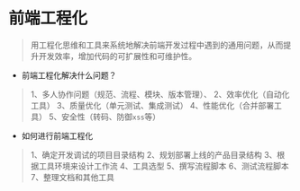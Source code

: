 ﻿# 前端工程化 #

> 用工程化思维和工具来系统地解决前端开发过程中遇到的通用问题，从而提升开发效率，增加代码的可扩展性和可维护性。

- 前端工程化解决什么问题？

> 1、多人协作问题（规范、流程、模块、版本管理）、
> 2、效率优化（自动化工具）
> 3、质量优化（单元测试、集成测试）
> 4、性能优化（合并部署工具）
> 5、安全性（转码、防御`xss`等）

- 如何进行前端工程化

> 1、确定开发调试的项目目录结构
> 2、规划部署上线的产品目录结构
> 3、根据工具环境来设计工作流
> 4、工具选型
> 5、撰写流程脚本
> 6、测试流程脚本
> 7、整理文档和其他工具